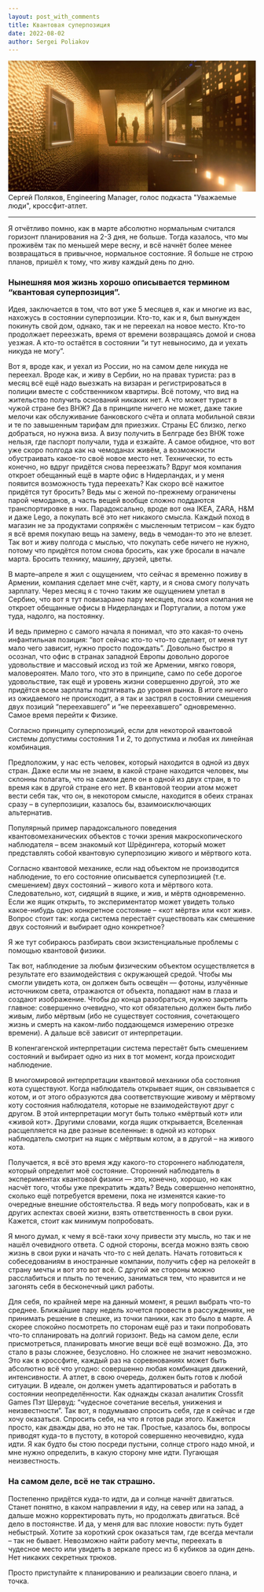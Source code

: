 ```yaml
---
layout: post_with_comments
title: Квантовая суперпозиция
date: 2022-08-02
author: Sergei Poliakov
---
```



![img](preview.jpeg)
Сергей Поляков, Engineering Manager, голос подкаста "Уважаемые люди", кроссфит-атлет.

-----------

Я отчётливо помню, как в марте абсолютно нормальным считался горизонт планирования на 2-3 дня, не больше.
Тогда казалось, что мы проживём так по меньшей мере весну, и всё начнёт более менее возвращаться в привычное, нормальное состояние.
Я больше не строю планов, пришёл к тому, что живу каждый день по дню.

### Нынешняя моя жизнь хорошо описывается термином “квантовая суперпозиция”.

Идея, заключается в том, что вот уже 5 месяцев я, как и многие из вас, нахожусь в состоянии суперпозиции.
Кто-то, как и я, был вынужден покинуть свой дом, однако, так и не переехал на новое место.
Кто-то продолжает переезжать, время от времени возвращаясь домой и снова уезжая.
А кто-то остаётся в состоянии “и тут невыносимо, да и уехать никуда не могу”.

Вот я, вроде как, и уехал из России, но на самом деле никуда не переехал.
Вроде как, и живу в Сербии, но на правах туриста: раз в месяц всё ещё надо выезжать на визаран и регистрироваться в полиции вместе с собственником квартиры.
Всё потому, что вид на жительство получить оснований никаких нет.
А что может турист в чужой стране без ВНЖ? Да в принципе ничего не может, даже такие мелочи как обслуживание банковского счёта и оплата мобильной связи и те по завышенным тарифам для приезжих.
Страны ЕС близко, легко добраться, но нужна виза.
А визу получить в Белграде без ВНЖ тоже нельзя, где паспорт получали, туда и езжайте.
А самое обидное, что вот уже скоро полгода как на чемоданах живём, а возможности обустраивать какое-то своё новое место нет.
Технически, то есть конечно, но вдруг придётся снова переезжать? Вдруг моя компания откроет обещанный ещё в марте офис в Нидерландах, и у меня появится возможность туда переехать?
Как скоро всё нажитое придётся тут бросить? Ведь мы с женой по-прежнему ограничены парой чемоданов, а часть вещей вообще сложно поддаются транспортировке в них.
Парадоксально, вроде вот она IKEA, ZARA, H&M и даже Lego, а покупать всё это нет никакого смысла.
Каждый поход в магазин не за продуктами сопряжён с мысленным тетрисом – как будто я всё время покупаю вещь на замену, ведь в чемодан-то это не влезет.
Так вот и живу полгода с мыслью, что покупать себе ничего не нужно, потому что придётся потом снова бросить, как уже бросали в начале марта.
Бросить технику, машину, друзей, цветы.

В марте–апреле я жил с ощущением, что сейчас я временно поживу в Армении, компания сделает мне счёт, карту, и я снова смогу получать зарплату.
Через месяц я с точно таким же ощущением улетал в Сербию, что вот я тут повизараню пару месяцев, пока моя компания не откроет обещанные офисы в Нидерландах и Португалии, а потом уже туда, надолго, на постоянку.

И ведь примерно с самого начала я понимал, что это какая-то очень инфантильная позиция: “вот сейчас кто-то что-то сделает, от меня тут мало чего зависит, нужно просто подождать”.
Довольно быстро я осознал, что офис в странах западной Европы довольно дорогое удовольствие и массовый исход из той же Армении, мягко говоря, маловероятен.
Мало того, что это в принципе, само по себе дорогое удовольствие, так ещё и уровень жизни совершенно другой, это же придётся всем зарплаты подтягивать до уровня рынка.
В итоге ничего из ожидаемого не происходит, а я так и застрял в состоянии смешения двух позиций “переехавшего” и “не переехавшего” одновременно.
Самое время перейти к Физике.

Согласно принципу суперпозиций, если для некоторой квантовой системы допустимы состояния 1 и 2, то допустима и любая их линейная комбинация.

Предположим, у нас есть человек, который находится в одной из двух стран.
Даже если мы не знаем, в какой стране находится человек, мы склонны полагать, что на самом деле он в одной из двух стран, в то время как в другой стране его нет.
В квантовой теории атом может вести себя так, что он, в некотором смысле, находится в обеих странах сразу – в суперпозиции, казалось бы, взаимоисключающих альтернатив.

Популярный пример парадоксального поведения квантовомеханических объектов с точки зрения макроскопического наблюдателя – всем знакомый кот Шрёдингера, который может представлять собой квантовую суперпозицию живого и мёртвого кота.

Согласно квантовой механике, если над объектом не производится наблюдение, то его состояние описывается суперпозицией (т.е.
смешением) двух состояний – живого кота и мёртвого кота.
Следовательно, кот, сидящий в ящике, и жив, и мёртв одновременно.
Если же ящик открыть, то экспериментатор может увидеть только какое-нибудь одно конкретное состояние – «кот мёртв» или «кот жив».
Вопрос стоит так: когда система перестаёт существовать как смешение двух состояний и выбирает одно конкретное?

Я же тут собираюсь разбирать свои экзистенциальные проблемы с помощью квантовой физики.

Так вот, наблюдение за любым физическим объектом осуществляется в результате его взаимодействия с окружающей средой.
Чтобы мы смогли увидеть кота, он должен быть освещён — фотоны, излучённые источником света, отражаются от объекта, попадают нам в глаза и создают изображение.
Чтобы до конца разобраться, нужно закрепить главное: совершенно очевидно, что кот обязательно должен быть либо живым, либо мёртвым (ибо не существует состояния, сочетающего жизнь и смерть на каком-либо поддающемся измерению отрезке времени).
А дальше всё зависит от интерпретации.

В копенгагенской интерпретации система перестаёт быть смешением состояний и выбирает одно из них в тот момент, когда происходит наблюдение.

В многомировой интерпретации квантовой механики оба состояния кота существуют.
Когда наблюдатель открывает ящик, он связывается с котом, и от этого образуются два соответствующие живому и мёртвому коту состояния наблюдателя, которые не взаимодействуют друг с другом.
В этой интерпретации могут быть только «мёртвый кот» или «живой кот».
Другими словами, когда ящик открывается, Вселенная расщепляется на две разные вселенные: в одной из которых наблюдатель смотрит на ящик с мёртвым котом, а в другой – на живого кота.

Получается, я всё это время жду какого-то стороннего наблюдателя, который определит моё состояние.
Сторонний наблюдатель в экспериментах квантовой физики — это, конечно, хорошо, но как насчёт того, чтобы уже прекратить ждать?
Ведь совершенно непонятно, сколько ещё потребуется времени, пока не изменятся какие-то очередные внешние обстоятельства.
Я ведь могу попробовать, как и в других аспектах своей жизни, взять ответственность в свои руки.
Кажется, стоит как минимум попробовать.

Я много думал, к чему я всё-таки хочу привести эту мысль, но так и не нашёл очевидного ответа.
С одной стороны, всегда можно взять свою жизнь в свои руки и начать что-то с ней делать.
Начать готовиться к собеседованиям в иностранные компании, получить сфер на релокейт в страну мечты и вот это вот всё.
С другой же стороны можно расслабиться и плыть по течению, заниматься тем, что нравится и не загонять себя в бесконечный цикл работы.

Для себя, по крайней мере на данный момент, я решил выбрать что-то среднее.
Ближайшие пару недель хочется провести в рассуждениях, не принимать решение в спешке, из точки паники, как это было в марте.
А скорее спокойно посмотреть по сторонам ещё раз и таки попробовать что-то спланировать на долгий горизонт.
Ведь на самом деле, если присмотреться, планировать многие вещи всё ещё возможно.
Да, это стало в разы сложнее, безусловно.
Но сложнее не значит невозможно.
Это как в кроссфите, каждый раз на соревнованиях может быть абсолютно всё что угодно: совершенно любая комбинация движений, интенсивности.
А атлет, в свою очередь, должен быть готов к любой ситуации.
В идеале, он должен уметь адаптироваться и работать в состоянии неопределённости.
Как однажды сказал аналитик Crossfit Games Пэт Шервуд: “чудесное сочетание веселья, унижения и неизвестности”.
Так вот, я подумываю спросить себя, где я сейчас и где хочу оказаться.
Спросить себя, на что я готов ради этого.
Кажется просто, как дважды два, но это не так.
Простые, казалось бы, вопросы приводят куда-то в пустоту, в которой совершенно неочевидно, куда идти.
Я как будто бы стою посреди пустыни, солнце строго надо мной, и мне нужно определить, в какую сторону мне идти.
Пугающая неизвестность.

### На самом деле, всё не так страшно.
Постепенно придётся куда-то идти, да и солнце начнёт двигаться.
Станет понятно, в каком направлении я иду, на север или на запад, а дальше можно корректировать путь, но продолжать двигаться.
Всё дело в постоянстве.
И да, у меня для вас плохие новости: путь будет небыстрый.
Хотите за короткий срок оказаться там, где всегда мечтали – так не бывает.
Невозможно найти работу мечты, переехать в чудесное место или увидеть в зеркале пресс из 6 кубиков за один день.
Нет никаких секретных трюков.

Просто приступайте к планированию и реализации своего плана,
и точка.
